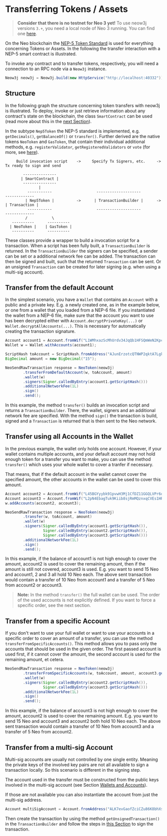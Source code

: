 # Transferring Tokens / Assets

> **Consider that there is no testnet for Neo 3 yet!** To use neow3j versions `3.+`, you need a local node of Neo 3 running.
> You can find one [here](http://github.com/axlabs/neo3-privatenet-docker).

On the Neo blockchain the [NEP-5 Token Standard](http://github.com/neo-project/proposals/blob/master/nep-5.mediawiki)
is used for everything concerning Tokens or Assets. In the following the transfer interaction with a NEP-5 smart contract is illustrated.

To invoke any contract and to transfer tokens, respectively, you will need a connection to an RPC node via a `Neow3j` instance.

```java
Neow3j neow3j = Neow3j.build(new HttpService("http://localhost:40332"));
```

## Structure

In the following graph the structure concerning token transfers with neow3j is illustrated. To deploy, invoke or just
retrieve information about any contract's state on the blockchain, the class `SmartContract` can be used (read more
about this in the [next Section](neo3_guides/contract_invocation.md)).

In the subtype `Nep5Token` the NEP-5 standard is implemented, e.g. `getDecimals()`, `getBalanceOf()` or `transfer()`.
Further derived are the native tokens `NeoToken` and `GasToken`, that contain their individual additional methods,
e.g. `registerValidator`, `getRegisteredValidators` or `vote` (for more, see
[here](https://docs.neo.org/v3/docs/en-us/reference/scapi/api/neo.html)).

```
     Build invocation script    ->     Specify Tx Signers, etc.     ->   Tx ready to sign and send

        ---------------
       | SmartContract |
        ---------------
               |
          -----------                    --------------------                -------------
         | Nep5Token |          ->      | TransactionBuilder |      ->      | Transaction |
          -----------                    --------------------                -------------
         /           \
   ----------      ----------
  | NeoToken |    | GasToken |
   ----------      ----------
```

These classes provide a wrapper to build a invocation script for a transaction. When a script has been fully built, a `TransactionBuilder`
is returned. In the `TransactionBuilder` the signers can be specified, a sender can be set or a additional network fee can be added.
The transaction can then be signed and built, such that the returned `Transaction` can be sent. Or an unsigned `Transaction`
can be created for later signing (e.g. when using a multi-sig account).

## Transfer from the default Account

In the simplest scenario, you have a `Wallet` that contains an `Account` with a public and a private key. E.g. a newly
created one, as in the example below, or one from a wallet that you loaded from a NEP-6 file. If you instantiated
the wallet from a NEP-6 file, make sure that the account you want to use has been decrypted either with
`Account.decryptPrivateKey(...)` or `Wallet.decryptAllAccounts(...)`. This is necessary for automatically creating the
transaction signature.

```java
Account account1 = Account.fromWif("L1WMhxazScMhUrdv34JqQb1HFSQmWeN2Kpc1R9JGKwL7CDNP21uR");
Wallet w = Wallet.withAccounts(account1);

ScriptHash toAccount = ScriptHash.fromAddress("AJunErzotcQTNWP2qktA7LgkXZVdHea97H");
BigDecimal amount = new BigDecimal("15");

NeoSendRawTransaction response = NeoToken(neow3j)
        .transferFromDefaultAccount(w, toAccount, amount)
        .wallet(w)
        .signers(Signer.calledByEntry(account1.getScriptHash()))
        .additionalNetworkFee(1L)
        .sign()
        .send();
```

In this example, the method `transfer()` builds an invocation script and returns a `TransactionBuilder`. There, the wallet, signers
and an additional network fee are specified. With the method `sign()` the transaction is build, signed and a `Transaction` is returned
that is then sent to the Neo network.

## Transfer using all Accounts in the Wallet

In the previous example, the wallet only holds one account. However, if your wallet contains multiple accounts, and your default account
may not hold enough token for a transfer you want to make, you can use the method `transfer()` which uses your whole wallet
to cover a tranfer if necessary.

That means, that if the default account in the wallet cannot cover the specified amount, the other accounts in the wallet can be used
to cover this amount.

```java
Account account2 = Account.fromWif("L45BGYyybk91pvwH3Mj1CfDZ11GGQLVPr6qfzpWugeP4WeJZyfki"));
Account account3 = Account.fromWif("L2pN4EbagTuk9Kiib8sjRmMQznxqCVEs1HR8DRaxmnPicjg9FdNc");
w.addAccounts(account2, account3);

NeoSendRawTransaction response = NeoToken(neow3j)
        .transfer(w, toAccount, amount)
        .wallet(w)
        .signers(Signer.calledByEntry(account1.getScriptHash()),
                 Signer.calledByEntry(account2.getScriptHash()),
                 Signer.calledByEntry(account3.getScriptHash()))
        .additionalNetworkFee(1L)
        .sign()
        .send();
```

In this example, if the balance of account1 is not high enough to cover the amount, account2 is used to cover the remaining amount,
then if the amount is still not covered, account3 is used. E.g. you want to send 15 Neo and account1, 2 and 3 all hold 10 Neo each.
The above sent transaction would contain a transfer of 10 Neo from account1 and a transfer of 5 Neo from account2 or account3.

> **Note:** In the method `transfer()` the full wallet can be used. The order of the used accounts is not explicitly defined.
> If you want to force a specific order, see the next section.

## Transfer from a specific Account

If you don't want to use your full wallet or want to use your accounts in a specific order to cover an amount of a transfer,
you can use the method `transferFromSpecificAccounts()`. This method allows you to pass only the accounts that should
be used in the given order. The first passed account is used first, if it cannot cover the amount, the second account
is used for the remaining amount, et cetera.

```java
NeoSendRawTransaction response = NeoToken(neow3j)
        .transferFromSpecificAccounts(w, toAccount, amount, account3.getScriptHash(), account2.getScriptHash())
        .wallet(w)
        .signers(Signer.calledByEntry(account2.getScriptHash()),
                 Signer.calledByEntry(account3.getScriptHash()))
        .additionalNetworkFee(1L)
        .sign()
        .send();
```

In this example, if the balance of account3 is not high enough to cover the amount, account2 is used to cover the remaining amount.
E.g. you want to send 15 Neo and account3 and account2 both hold 10 Neo each. The above sent transaction would contain a transfer
of 10 Neo from account3 and a transfer of 5 Neo from account2.

## Transfer from a multi-sig Account

Multi-sig accounts are usually not controlled by one single entity. Meaning the private keys of the involved key pairs
are not all available to sign a transaction locally. So this scenario is different in the signing step.

The account used in the transfer must be constructed from the public keys involved in the multi-sig account
(see Section [Wallets and Accounts](neo3_guides/wallets_and_accounts.md#creating-an-account)).

If those are not available you can also instantiate the account from just the multi-sig address.

```java
Account multiSigAccount = Account.fromAddress("ALK7evGaofZciCZu86K8bhXsUdpa5FcdJs");
```

Then create the transaction by using the method `getUnsignedTransaction()` in the `TransactionBuilder` and follow the steps
in [this Section](neo3_guides/contract_invocation.md#signing-a-transaction-with-a-multi-sig-account) to sign the transaction.
